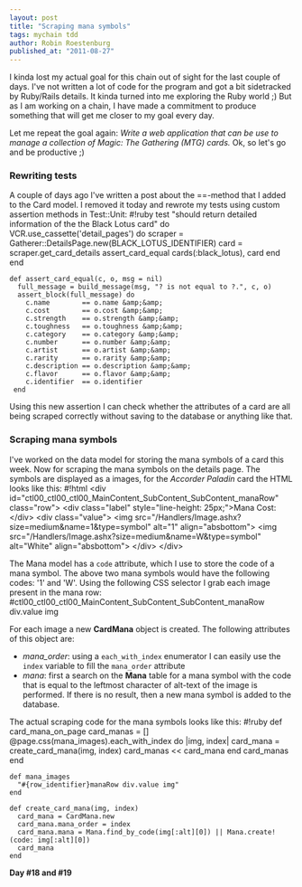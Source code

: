 ```yaml
---
layout: post
title: "Scraping mana symbols"
tags: mychain tdd
author: Robin Roestenburg
published_at: "2011-08-27"
---
```

I kinda lost my actual goal for this chain out of sight for the last couple of days. I've not written a lot of code for the program and got a bit sidetracked by Ruby/Rails details. It kinda turned into me exploring the Ruby world ;) But as I am working on a chain, I have made a commitment to produce something that will get me closer to my goal every day.

Let me repeat the goal again: *Write a web application that can be use to manage a collection of Magic: The Gathering (MTG) cards.*
Ok, so let's go and be productive ;)

### Rewriting tests
A couple of days ago I've written a post about the ==-method that I added to the Card model. I removed it today and rewrote my tests using custom assertion methods in Test::Unit:
    #!ruby
    test "should return detailed information of the the Black Lotus card" do
      VCR.use_cassette('detail_pages') do
        scraper = Gatherer::DetailsPage.new(BLACK_LOTUS_IDENTIFIER)
        card = scraper.get_card_details
        assert_card_equal cards(:black_lotus), card
      end
    end

    def assert_card_equal(c, o, msg = nil)
      full_message = build_message(msg, "? is not equal to ?.", c, o)
      assert_block(full_message) do
        c.name        == o.name &amp;&amp;
        c.cost        == o.cost &amp;&amp;
        c.strength    == o.strength &amp;&amp;
        c.toughness   == o.toughness &amp;&amp;
        c.category    == o.category &amp;&amp;
        c.number      == o.number &amp;&amp;
        c.artist      == o.artist &amp;&amp;
        c.rarity      == o.rarity &amp;&amp;
        c.description == o.description &amp;&amp;
        c.flavor      == o.flavor &amp;&amp;
        c.identifier  == o.identifier
     end

Using this new assertion I can check whether the attributes of a card are all being scraped correctly without saving to the database or anything like that.

### Scraping mana symbols
I've worked on the data model for storing the mana symbols of a card this week. Now for scraping the mana symbols on the details page. The symbols are displayed as a images, for the *Accorder Paladin* card the HTML looks like this:
    #!html
    &lt;div id="ctl00_ctl00_ctl00_MainContent_SubContent_SubContent_manaRow" class="row"&gt;
      &lt;div class="label" style="line-height: 25px;"&gt;Mana Cost:&lt;/div&gt;
      &lt;div class="value"&gt;
        &lt;img src="/Handlers/Image.ashx?size=medium&amp;name=1&amp;type=symbol" alt="1" align="absbottom"&gt;
        &lt;img src="/Handlers/Image.ashx?size=medium&amp;name=W&amp;type=symbol" alt="White" align="absbottom"&gt;
      &lt;/div&gt;
    &lt;/div&gt;

The Mana model has a `code` attribute, which I use to store the code of a mana symbol. The above two mana symbols would have the following codes: '1' and 'W'.
Using the following CSS selector I grab each image present in the mana row:
    #ctl00_ctl00_ctl00_MainContent_SubContent_SubContent_manaRow div.value img

For each image a new **CardMana** object is created. The following attributes of this object are:

- *mana_order*: using a `each_with_index` enumerator I can easily use the `index` variable to fill the `mana_order` attribute
- *mana*: first a search on the **Mana** table for a mana symbol with the code that is equal to the leftmost character of alt-text of the image is performed. If there is no result, then a new mana symbol is added to the database.

The actual scraping code for the mana symbols looks like this:
    #!ruby
    def card_mana_on_page
      card_manas = []
      @page.css(mana_images).each_with_index do |img, index|
        card_mana = create_card_mana(img, index)
        card_manas &lt;&lt; card_mana
      end
      card_manas
    end

    def mana_images
      "#{row_identifier}manaRow div.value img"
    end

    def create_card_mana(img, index)
      card_mana = CardMana.new
      card_mana.mana_order = index
      card_mana.mana = Mana.find_by_code(img[:alt][0]) || Mana.create!(code: img[:alt][0])
      card_mana
    end

**Day #18 and #19**
